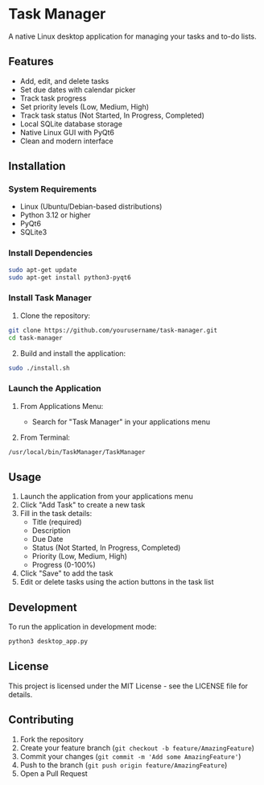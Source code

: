 # Task Manager

A native Linux desktop application for managing your tasks and to-do lists.

## Features

- Add, edit, and delete tasks
- Set due dates with calendar picker
- Track task progress
- Set priority levels (Low, Medium, High)
- Track task status (Not Started, In Progress, Completed)
- Local SQLite database storage
- Native Linux GUI with PyQt6
- Clean and modern interface

## Installation

### System Requirements
- Linux (Ubuntu/Debian-based distributions)
- Python 3.12 or higher
- PyQt6
- SQLite3

### Install Dependencies

```bash
sudo apt-get update
sudo apt-get install python3-pyqt6
```

### Install Task Manager

1. Clone the repository:
```bash
git clone https://github.com/yourusername/task-manager.git
cd task-manager
```

2. Build and install the application:
```bash
sudo ./install.sh
```

### Launch the Application

1. From Applications Menu:
   - Search for "Task Manager" in your applications menu

2. From Terminal:
```bash
/usr/local/bin/TaskManager/TaskManager
```

## Usage

1. Launch the application from your applications menu
2. Click "Add Task" to create a new task
3. Fill in the task details:
   - Title (required)
   - Description
   - Due Date
   - Status (Not Started, In Progress, Completed)
   - Priority (Low, Medium, High)
   - Progress (0-100%)
4. Click "Save" to add the task
5. Edit or delete tasks using the action buttons in the task list

## Development

To run the application in development mode:

```bash
python3 desktop_app.py
```

## License

This project is licensed under the MIT License - see the LICENSE file for details.

## Contributing

1. Fork the repository
2. Create your feature branch (`git checkout -b feature/AmazingFeature`)
3. Commit your changes (`git commit -m 'Add some AmazingFeature'`)
4. Push to the branch (`git push origin feature/AmazingFeature`)
5. Open a Pull Request
